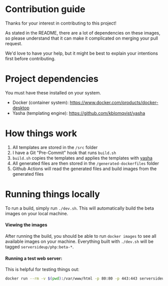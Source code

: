 # Contribution guide
Thanks for your interest in contributing to this project!

As stated in the README, there are a lot of dependencies on these images, so please understand that it can make it complicated on merging your pull request.

We'd love to have your help, but it might be best to explain your intentions first before contributing.

# Project dependencies
You must have these installed on your system.
* Docker (container system): https://www.docker.com/products/docker-desktop
* Yasha (templating engine): https://github.com/kblomqvist/yasha

# How things work
1. All templates are stored in the `/src` folder
1. I have a Git "Pre-Commit" hook that runs `build.sh`
1. `build.sh` copies the templates and applies the templates with [yasha](https://github.com/kblomqvist/yasha)
1. All generated files are then stored in the `/generated-dockerfiles` folder
1. Github Actions will read the generated files and build images from the generated files

# Running things locally

To run a build, simply run `./dev.sh`. This will automatically build the beta images on your local machine.

#### Viewing the images
After running the build, you should be able to run `docker images` to see all available images on your machine. Everything built with `./dev.sh` will be tagged `serversideup/php:beta-*`.

#### Running a test web server:
This is helpful for testing things out:
```sh
docker run --rm -v $(pwd):/var/www/html -p 80:80 -p 443:443 serversideup/php:beta-8.1-fpm-nginx
```